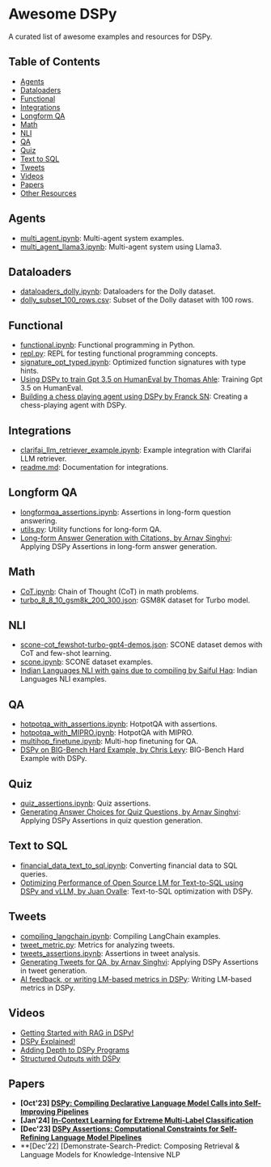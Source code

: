 # Awesome DSPy

A curated list of awesome examples and resources for DSPy.

## Table of Contents

- [Agents](#agents)
- [Dataloaders](#dataloaders)
- [Functional](#functional)
- [Integrations](#integrations)
- [Longform QA](#longform-qa)
- [Math](#math)
- [NLI](#nli)
- [QA](#qa)
- [Quiz](#quiz)
- [Text to SQL](#text-to-sql)
- [Tweets](#tweets)
- [Videos](#videos)
- [Papers](#papers)
- [Other Resources](#other-resources)

## Agents

- [multi_agent.ipynb](https://github.com/stanfordnlp/dspy/blob/main/examples/agents/multi_agent.ipynb): Multi-agent system examples.
- [multi_agent_llama3.ipynb](https://github.com/stanfordnlp/dspy/blob/main/examples/agents/multi_agent_llama3.ipynb): Multi-agent system using Llama3.

## Dataloaders

- [dataloaders_dolly.ipynb](https://github.com/stanfordnlp/dspy/blob/main/examples/dataloaders/dataloaders_dolly.ipynb): Dataloaders for the Dolly dataset.
- [dolly_subset_100_rows.csv](https://github.com/stanfordnlp/dspy/blob/main/examples/dataloaders/dolly_subset_100_rows.csv): Subset of the Dolly dataset with 100 rows.

## Functional

- [functional.ipynb](https://github.com/stanfordnlp/dspy/blob/main/examples/functional/functional.ipynb): Functional programming in Python.
- [repl.py](https://github.com/stanfordnlp/dspy/blob/main/examples/functional/repl.py): REPL for testing functional programming concepts.
- [signature_opt_typed.ipynb](https://github.com/stanfordnlp/dspy/blob/main/examples/functional/signature_opt_typed.ipynb): Optimized function signatures with type hints.
- [Using DSPy to train Gpt 3.5 on HumanEval by Thomas Ahle](https://github.com/stanfordnlp/dspy/blob/main/examples/functional/functional.ipynb): Training Gpt 3.5 on HumanEval.
- [Building a chess playing agent using DSPy by Franck SN](https://medium.com/thoughts-on-machine-learning/building-a-chess-playing-agent-using-dspy-9b87c868f71e): Creating a chess-playing agent with DSPy.

## Integrations

- [clarifai_llm_retriever_example.ipynb](https://github.com/stanfordnlp/dspy/blob/main/examples/integrations/clarifai/clarifai_llm_retriever_example.ipynb): Example integration with Clarifai LLM retriever.
- [readme.md](https://github.com/stanfordnlp/dspy/blob/main/examples/integrations/readme.md): Documentation for integrations.

## Longform QA

- [longformqa_assertions.ipynb](https://github.com/stanfordnlp/dspy/blob/main/examples/longformqa/longformqa_assertions.ipynb): Assertions in long-form question answering.
- [utils.py](https://github.com/stanfordnlp/dspy/blob/main/examples/longformqa/utils.py): Utility functions for long-form QA.
- [Long-form Answer Generation with Citations, by Arnav Singhvi](https://colab.research.google.com/github/stanfordnlp/dspy/blob/main/examples/longformqa/longformqa_assertions.ipynb): Applying DSPy Assertions in long-form answer generation.

## Math

- [CoT.ipynb](https://github.com/stanfordnlp/dspy/blob/main/examples/math/gsm8k/CoT.ipynb): Chain of Thought (CoT) in math problems.
- [turbo_8_8_10_gsm8k_200_300.json](https://github.com/stanfordnlp/dspy/blob/main/examples/math/gsm8k/turbo_8_8_10_gsm8k_200_300.json): GSM8K dataset for Turbo model.

## NLI

- [scone-cot_fewshot-turbo-gpt4-demos.json](https://github.com/stanfordnlp/dspy/blob/main/examples/nli/scone/scone-cot_fewshot-turbo-gpt4-demos.json): SCONE dataset demos with CoT and few-shot learning.
- [scone.ipynb](https://github.com/stanfordnlp/dspy/blob/main/examples/nli/scone/scone.ipynb): SCONE dataset examples.
- [Indian Languages NLI with gains due to compiling by Saiful Haq](https://github.com/saifulhaq95/DSPy-Indic/blob/main/indicxlni.ipynb): Indian Languages NLI examples.

## QA

- [hotpotqa_with_assertions.ipynb](https://github.com/stanfordnlp/dspy/blob/main/examples/qa/hotpot/hotpotqa_with_assertions.ipynb): HotpotQA with assertions.
- [hotpotqa_with_MIPRO.ipynb](https://github.com/stanfordnlp/dspy/blob/main/examples/qa/hotpot/hotpotqa_with_MIPRO.ipynb): HotpotQA with MIPRO.
- [multihop_finetune.ipynb](https://github.com/stanfordnlp/dspy/blob/main/examples/qa/hotpot/multihop_finetune.ipynb): Multi-hop finetuning for QA.
- [DSPy on BIG-Bench Hard Example, by Chris Levy](https://drchrislevy.github.io/posts/dspy/dspy.html): BIG-Bench Hard Example with DSPy.

## Quiz

- [quiz_assertions.ipynb](https://github.com/stanfordnlp/dspy/blob/main/examples/quiz/quiz_assertions.ipynb): Quiz assertions.
- [Generating Answer Choices for Quiz Questions, by Arnav Singhvi](https://colab.research.google.com/github/stanfordnlp/dspy/blob/main/examples/quiz/quiz_assertions.ipynb): Applying DSPy Assertions in quiz question generation.

## Text to SQL

- [financial_data_text_to_sql.ipynb](https://github.com/stanfordnlp/dspy/blob/main/examples/text_to_sql/financial_data_text_to_sql.ipynb): Converting financial data to SQL queries.
- [Optimizing Performance of Open Source LM for Text-to-SQL using DSPy and vLLM, by Juan Ovalle](https://github.com/jjovalle99/DSPy-Text2SQL): Text-to-SQL optimization with DSPy.

## Tweets

- [compiling_langchain.ipynb](https://github.com/stanfordnlp/dspy/blob/main/examples/tweets/compiling_langchain.ipynb): Compiling LangChain examples.
- [tweet_metric.py](https://github.com/stanfordnlp/dspy/blob/main/examples/tweets/tweet_metric.py): Metrics for analyzing tweets.
- [tweets_assertions.ipynb](https://github.com/stanfordnlp/dspy/blob/main/examples/tweets/tweets_assertions.ipynb): Assertions in tweet analysis.
- [Generating Tweets for QA, by Arnav Singhvi](https://colab.research.google.com/github/stanfordnlp/dspy/blob/main/examples/tweets/tweets_assertions.ipynb): Applying DSPy Assertions in tweet generation.
- [AI feedback, or writing LM-based metrics in DSPy](https://github.com/stanfordnlp/dspy/blob/main/examples/tweets/tweet_metric.py): Writing LM-based metrics in DSPy.

## Videos

- [Getting Started with RAG in DSPy!](https://www.youtube.com/watch?v=CEuUG4Umfxs&list=PLnn6VZp3hqNs_4E6toR990Pg1-2aDuzDq)
- [DSPy Explained!](https://www.youtube.com/watch?v=41EfOY0Ldkc&list=PLnn6VZp3hqNs_4E6toR990Pg1-2aDuzDq&index=2)
- [Adding Depth to DSPy Programs](https://www.youtube.com/watch?v=0c7Ksd6BG88&list=PLnn6VZp3hqNs_4E6toR990Pg1-2aDuzDq&index=3)
- [Structured Outputs with DSPy](https://www.youtube.com/watch?v=tVw3CwrN5-8&list=PLnn6VZp3hqNs_4E6toR990Pg1-2aDuzDq&index=4)

## Papers

- **[Oct'23] [DSPy: Compiling Declarative Language Model Calls into Self-Improving Pipelines](https://arxiv.org/abs/2310.03714)**     
- **[Jan'24] [In-Context Learning for Extreme Multi-Label Classification](https://arxiv.org/abs/2401.12178)**       
- **[Dec'23] [DSPy Assertions: Computational Constraints for Self-Refining Language Model Pipelines](https://arxiv.org/abs/2312.13382)**   
- **[Dec'22] [Demonstrate-Search-Predict: Composing Retrieval & Language Models for Knowledge-Intensive NLP
